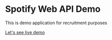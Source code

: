 Spotify Web API Demo
============

This is demo application for recruitment purposes

[Let's see live demo](https://spotifydemo.herokuapp.com/)
